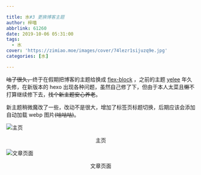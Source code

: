 ```yaml
---

title: 水#3 更换博客主题
author: 梓喵
abbrlink: 61260
date: 2019-10-06 05:31:00
tags:
  - 水
cover: 'https://zimiao.moe/images/cover/74lezr1sijuzq9e.jpg'
categories: [水]

---
```


~~咕了很久，~~终于在假期把博客的主题给换成 [flex-block](https://github.com/miiiku/flex-block) ，之前的主题 [yelee](https://github.com/MOxFIVE/hexo-theme-yelee) 年久失修，在新版本的 hexo 出现各种问题，虽然自己修了下，但由于本人太菜且~~懒~~不打算继续修下去，~~找个新主题安心养老~~。

新主题稍微魔改了一些，改动不是很大，增加了标签页标题切换，后期应该会添加自动加载 webp 图片~~(咕咕咕)~~。

![主页](https://pic.zimiao.moe/61260/posts_61260_p0.jpg)
<center>主页</center >

![文章页面](https://pic.zimiao.moe/61260/posts_61260_p1.jpg)
<center>文章页面</center >